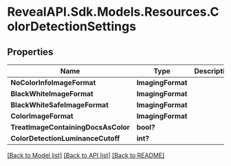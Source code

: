 # RevealAPI.Sdk.Models.Resources.ColorDetectionSettings
## Properties

Name | Type | Description | Notes
------------ | ------------- | ------------- | -------------
**NoColorInfoImageFormat** | **ImagingFormat** |  | [optional] 
**BlackWhiteImageFormat** | **ImagingFormat** |  | [optional] 
**BlackWhiteSafeImageFormat** | **ImagingFormat** |  | [optional] 
**ColorImageFormat** | **ImagingFormat** |  | [optional] 
**TreatImageContainingDocsAsColor** | **bool?** |  | [optional] 
**ColorDetectionLuminanceCutoff** | **int?** |  | [optional] 

[[Back to Model list]](../README.md#documentation-for-models) [[Back to API list]](../README.md#documentation-for-api-endpoints) [[Back to README]](../README.md)

